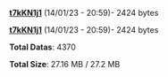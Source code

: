 [**t7kKN1j1**](/data/t7kKN1j1.txt) (14/01/23 - 20:59)- 2424 bytes

[**t7kKN1j1**](/data/t7kKN1j1.txt) (14/01/23 - 20:59)- 2424 bytes

**Total Datas**: 4370

**Total Size**: 27.16 MB / 27.2 MB